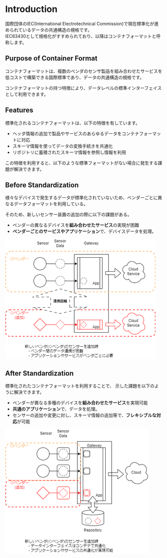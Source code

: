 # Introduction
国際団体のIEC(International Electrotechnical Commission)で現在標準化が進められているデータの共通構造の規格です。  
IEC63430として規格化がすすめられており、以降はコンテナフォーマットと呼称します。

## Purpose of Container Format
コンテナフォーマットは、複数のベンダのセンサ製品を組み合わせたサービスを低コストで構築できる国際標準であり、データの共通構造の規格です。

コンテナフォーマットの持つ特徴により、データレベルの標準インターフェイスとして利用できます。

## Features
標準化されるコンテナフォーマットは、以下の特徴を有しています。
- ヘッダ情報の追加で製品やサービスのあらゆるデータをコンテナフォーマットに対応
- スキーマ情報を使ってデータの変換手続きを共通化
- リポジトリに蓄積されたスキーマ情報を参照し情報を利用

この特徴を利用すると、以下のような標準フォーマットがない場合に発生する課題が解決できます。

## Before Standardization

様々なデバイスで発生するデータが標準化されていないため、ベンダーごとに異なるデータフォーマットを利用している。   

そのため、新しいセンサー装置の追加の際に以下の課題がある。

- ベンダーの異なるデバイスを**組み合わせたサービス**の実現が困難
- **ベンダーごとのサービスやアプリケーション**で、デバイスデータを処理。

 ![](before_standization.drawio.png)


## After Standardization

標準化されたコンテナフォーマットを利用することで、
示した課題を以下のように解決できます。

- ベンダーが異なる多種のデバイスを**組み合わせたサービス**を実現可能
- **共通のアプリケーション**で、データを処理。
- センサーの追加や変更に対し、スキーマ情報の追加等で、**フレキシブルな対応**が可能
 
 ![](after_standization.drawio.png)

